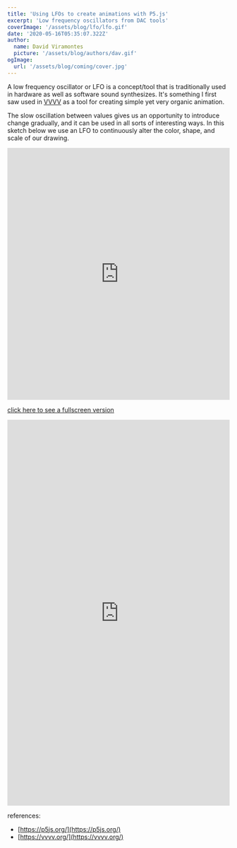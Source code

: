 ```yaml
---
title: 'Using LFOs to create animations with P5.js'
excerpt: 'Low frequency oscillators from DAC tools'
coverImage: '/assets/blog/lfo/lfo.gif'
date: '2020-05-16T05:35:07.322Z'
author:
  name: David Viramontes
  picture: '/assets/blog/authors/dav.gif'
ogImage:
  url: '/assets/blog/coming/cover.jpg'
---
```


A low frequency oscillator or LFO is a concept/tool that is traditionally used in hardware as well as software sound synthesizes.
It's something I first saw used in [VVVV](https://vvvv.org/) as a tool for creating simple yet very organic animation.

The slow oscillation between values gives us an opportunity to introduce change gradually, and it can be used
in all sorts of interesting ways. In this sketch below we use an LFO to continuously alter the color, shape, and scale of our drawing.


<iframe height="570" style="width: 100%;" scrolling="no" title="LFO.js" src="https://codepen.io/dviramontes/embed/oNbRbPv?height=373&theme-id=light&default-tab=result" frameborder="no" allowtransparency="true" allowfullscreen="true">
  See the Pen <a href='https://codepen.io/dviramontes/pen/oNbRbPv'>LFO.js</a> by dviramontes
  (<a href='https://codepen.io/dviramontes'>@dviramontes</a>) on <a href='https://codepen.io'>CodePen</a>.
</iframe>

[click here to see a fullscreen version](https://000516894.codepen.website/)


<iframe height="873" style="width: 100%;" scrolling="no" title="LFO.js" src="https://codepen.io/dviramontes/embed/oNbRbPv?height=873&theme-id=39229&default-tab=js" frameborder="no" allowtransparency="true" allowfullscreen="true">
  See the Pen <a href='https://codepen.io/dviramontes/pen/oNbRbPv'>LFO.js</a> by dviramontes
  (<a href='https://codepen.io/dviramontes'>@dviramontes</a>) on <a href='https://codepen.io'>CodePen</a>.
</iframe>


references:
- [https://p5js.org/](https://p5js.org/)
- [https://vvvv.org/](https://vvvv.org/)
